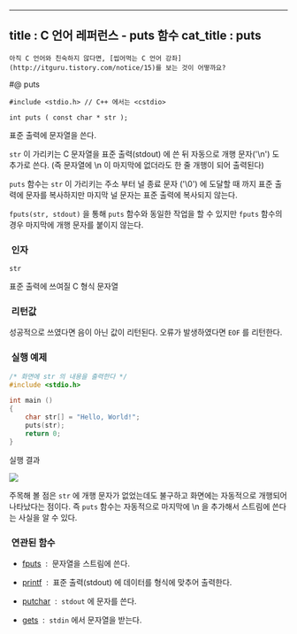 ----------------
title : C 언어 레퍼런스 - puts 함수
cat_title :  puts
--------------



```warning
아직 C 언어와 친숙하지 않다면, [씹어먹는 C 언어 강좌](http://itguru.tistory.com/notice/15)를 보는 것이 어떻까요?

```

#@ puts

```info
#include <stdio.h> // C++ 에서는 <cstdio>

int puts ( const char * str );
```


표준 출력에 문자열을 쓴다.

`str` 이 가리키는 C 문자열을 표준 출력(stdout) 에 쓴 뒤 자동으로 개행 문자('\n') 도 추가로 쓴다.
(즉 문자열에 \n 이 마지막에 없더라도 한 줄 개행이 되어 출력된다)

`puts` 함수는 `str` 이 가리키는 주소 부터 널 종료 문자 ('\0') 에 도달할 때 까지 표준 출력에 문자를 복사하지만 마지막 널 문자는 표준 출력에 복사되지 않는다.

`fputs(str, stdout)` 을 통해 `puts` 함수와 동일한 작업을 할 수 있지만 `fputs` 함수의 경우 마지막에 개행 문자를 붙이지 않는다.



###  인자




`str`

표준 출력에 쓰여질 C 형식 문자열



###  리턴값




성공적으로 쓰였다면 음이 아닌 값이 리턴된다.
오류가 발생하였다면 `EOF` 를 리턴한다.



###  실행 예제




```cpp
/* 화면에 str 의 내용을 출력한다 */
#include <stdio.h>

int main ()
{
    char str[] = "Hello, World!";
    puts(str);
    return 0;
}
```

실행 결과


![](http://img1.daumcdn.net/thumb/R1920x0/?fname=http%3A%2F%2Fcfile6.uf.tistory.com%2Fimage%2F116332134B6AB977BD3643)

주목해 볼 점은 `str` 에 개행 문자가 없었는데도 불구하고 화면에는 자동적으로 개행되어 나타났다는 점이다. 즉 `puts` 함수는 자동적으로 마지막에 \n 을 추가해서 스트림에 쓴다는 사실을 알 수 있다.




###  연관된 함수





*  [fputs](http://itguru.tistory.com/40)  :  문자열을 스트림에 쓴다.

*  [printf](http://itguru.tistory.com/35)  :  표준 출력(stdout) 에 데이터를 형식에 맞추어 출력한다.

*  [putchar](http://itguru.tistory.com/47)  :  `stdout` 에 문자를 쓴다.

*  [gets](http://itguru.tistory.com/45)  :  `stdin` 에서 문자열을 받는다.







